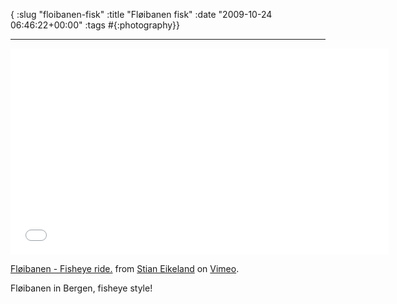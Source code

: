 { :slug "floibanen-fisk"
  :title "Fløibanen fisk"
  :date "2009-10-24 06:46:22+00:00"
  :tags #{:photography}}

------

<iframe src="//player.vimeo.com/video/7225254" width="605" height="330" frameborder="0" webkitallowfullscreen mozallowfullscreen allowfullscreen></iframe> <p><a href="http://vimeo.com/7225254">Fløibanen - Fisheye ride.</a> from <a href="http://vimeo.com/eikeland">Stian Eikeland</a> on <a href="https://vimeo.com">Vimeo</a>.</p>

Fløibanen in Bergen, fisheye style!
